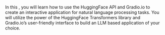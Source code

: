 In this , you will learn how to use the HuggingFace API and Gradio.io
to create an interactive application for natural language processing tasks. You
will utilize the power of the HuggingFace Transformers library and Gradio.io’s
user-friendly interface to build an LLM based application of your choice.
